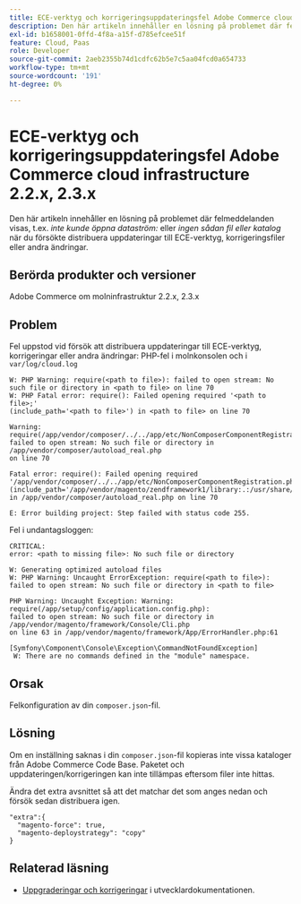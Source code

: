 ```yaml
---
title: ECE-verktyg och korrigeringsuppdateringsfel Adobe Commerce cloud infrastructure 2.2.x, 2.3.x
description: Den här artikeln innehåller en lösning på problemet där felmeddelanden visas, t.ex. "*failed to open stream:*" eller "*No such file or directory*" vid försök att distribuera uppdateringar till ECE-verktyg, korrigeringar eller andra ändringar.
exl-id: b1658001-0ffd-4f8a-a15f-d785efcee51f
feature: Cloud, Paas
role: Developer
source-git-commit: 2aeb2355b74d1cdfc62b5e7c5aa04fcd0a654733
workflow-type: tm+mt
source-wordcount: '191'
ht-degree: 0%

---
```


# ECE-verktyg och korrigeringsuppdateringsfel Adobe Commerce cloud infrastructure 2.2.x, 2.3.x

Den här artikeln innehåller en lösning på problemet där felmeddelanden visas, t.ex. *inte kunde öppna dataström:* eller *ingen sådan fil eller katalog* när du försökte distribuera uppdateringar till ECE-verktyg, korrigeringsfiler eller andra ändringar.

## Berörda produkter och versioner

Adobe Commerce om molninfrastruktur 2.2.x, 2.3.x

## Problem

Fel uppstod vid försök att distribuera uppdateringar till ECE-verktyg, korrigeringar eller andra ändringar: PHP-fel i molnkonsolen och i `var/log/cloud.log`

```
W: PHP Warning: require(<path to file>): failed to open stream: No such file or directory in <path to file> on line 70
W: PHP Fatal error: require(): Failed opening required '<path to file>;'
(include_path='<path to file>') in <path to file> on line 70

Warning: require(/app/vendor/composer/../../app/etc/NonComposerComponentRegistration.php):
failed to open stream: No such file or directory in /app/vendor/composer/autoload_real.php
on line 70

Fatal error: require(): Failed opening required '/app/vendor/composer/../../app/etc/NonComposerComponentRegistration.php'
(include_path='/app/vendor/magento/zendframework1/library:.:/usr/share/php')
in /app/vendor/composer/autoload_real.php on line 70

E: Error building project: Step failed with status code 255.
```

Fel i undantagsloggen:

```
CRITICAL:
error: <path to missing file>: No such file or directory
```

```
W: Generating optimized autoload files
W: PHP Warning: Uncaught ErrorException: require(<path to file>):
failed to open stream: No such file or directory in <path to file>
```

```
PHP Warning: Uncaught Exception: Warning: require(/app/setup/config/application.config.php):
failed to open stream: No such file or directory in /app/vendor/magento/framework/Console/Cli.php
on line 63 in /app/vendor/magento/framework/App/ErrorHandler.php:61
```

```
[Symfony\Component\Console\Exception\CommandNotFoundException]
 W: There are no commands defined in the "module" namespace.
```

## Orsak

Felkonfiguration av din `composer.json`-fil.

## Lösning

Om en inställning saknas i din `composer.json`-fil kopieras inte vissa kataloger från Adobe Commerce Code Base. Paketet och uppdateringen/korrigeringen kan inte tillämpas eftersom filer inte hittas.

Ändra det extra avsnittet så att det matchar det som anges nedan och försök sedan distribuera igen.

```
"extra":{
  "magento-force": true,
  "magento-deploystrategy": "copy"
}
```

## Relaterad läsning

* [Uppgraderingar och korrigeringar](https://experienceleague.adobe.com/sv/docs/commerce-cloud-service/user-guide/develop/upgrade/best-practices) i utvecklardokumentationen.
